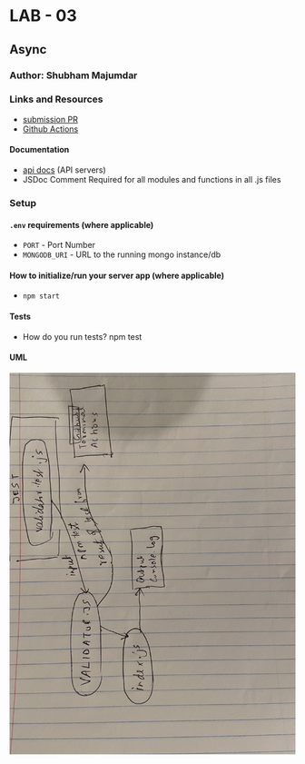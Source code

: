 # LAB - 03

## Async

### Author: Shubham Majumdar

### Links and Resources
* [submission PR](https://github.com/401-advanced-javascript-Shubham/Lab03--Async/pull/2)
* [Github Actions](https://github.com/401-advanced-javascript-Shubham/Lab03--Async/actions)

#### Documentation
* [api docs](http://xyz.com/api-docs) (API servers)
* JSDoc Comment Required for all modules and functions in all .js files

### Setup
#### `.env` requirements (where applicable)
* `PORT` - Port Number
* `MONGODB_URI` - URL to the running mongo instance/db

#### How to initialize/run your server app (where applicable)
* `npm start`
  
#### Tests
* How do you run tests?
npm test

#### UML
![UML Diagram](whiteboard.jpg)
